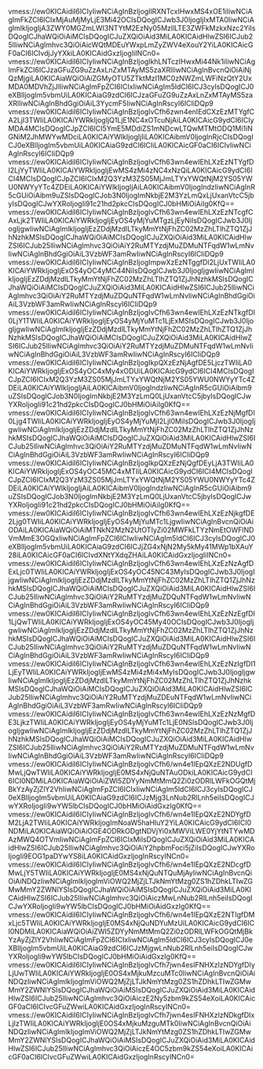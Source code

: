 vmess://ew0KICAidiI6ICIyIiwNCiAgInBzIjogIlRXNTcxIHwxMS4xOE1iIiwNCiAgImFkZCI6ICIxMjAuMjMyLjE3Mi42OCIsDQogICJwb3J0IjogIjIxMTA0IiwNCiAgImlkIjogIjA3ZWY0MGZmLWI3NTYtM2EzNy05MzllLTE3ZWFkMzkxNzc2YiIsDQogICJhaWQiOiAiMCIsDQogICJuZXQiOiAid3MiLA0KICAidHlwZSI6ICJub25lIiwNCiAgImhvc3QiOiAicWQtMDEuYWxpLmZyZWV4eXouY2YiLA0KICAicGF0aCI6ICIvdjJyYXkiLA0KICAidGxzIjogIiINCn0=
vmess://ew0KICAidiI6ICIyIiwNCiAgInBzIjogIkhLNTczIHwxMi44Nk1iIiwNCiAgImFkZCI6ICJzaGFuZG9uZzAxLnZxMTAyMS5zaXRlIiwNCiAgInBvcnQiOiAiNjQzMjgiLA0KICAiaWQiOiAiZGMyOTU5ZTktMzI1MC0zNWZmLWFiNzQtY2UxMDA0MDVhZjJlIiwNCiAgImFpZCI6ICIxIiwNCiAgIm5ldCI6ICJ3cyIsDQogICJ0eXBlIjogIm5vbmUiLA0KICAiaG9zdCI6ICJzaGFuZG9uZzAxLnZxMTAyMS5zaXRlIiwNCiAgInBhdGgiOiAiL3YycmF5IiwNCiAgInRscyI6ICIiDQp9
vmess://ew0KICAidiI6ICIyIiwNCiAgInBzIjogIvCfh6zwn4enIEdCXzEzMTYgfCA2LjI3TWIiLA0KICAiYWRkIjogIjQ1LjE1NC4xOTcuNjAiLA0KICAicG9ydCI6ICIyMDA4MCIsDQogICJpZCI6ICI5YmE5MDdiZS1mNDcwLTQwMTMtODQ1Mi1iNGNiM2JhMWYwMDciLA0KICAiYWlkIjogIjIiLA0KICAibmV0IjogInRjcCIsDQogICJ0eXBlIjogIm5vbmUiLA0KICAiaG9zdCI6ICIiLA0KICAicGF0aCI6ICIvIiwNCiAgInRscyI6ICIiDQp9
vmess://ew0KICAidiI6ICIyIiwNCiAgInBzIjogIvCfh63wn4ewIEhLXzEzNTYgfDI2LjYyTWIiLA0KICAiYWRkIjogIjEwMS4zMi4zNC4xNzQiLA0KICAicG9ydCI6ICI4MCIsDQogICJpZCI6ICIxM2Q3YzM3ZS05MjJmLTYxYWQtNjM2YS05YWU0NWYyYTc4ZDEiLA0KICAiYWlkIjogIjAiLA0KICAibmV0IjogIndzIiwNCiAgInR5cGUiOiAibm9uZSIsDQogICJob3N0IjogImNkbjE2M3YzLmQxLjUxanVtcC5jbyIsDQogICJwYXRoIjogIi91c21hd2pkcCIsDQogICJ0bHMiOiAiIg0KfQ==
vmess://ew0KICAidiI6ICIyIiwNCiAgInBzIjogIvCfh63wn4ewIEhLXzEzNTcgfCAxLjk2TWIiLA0KICAiYWRkIjogIjEyOS4yMjYuMTgzLjEyNiIsDQogICJwb3J0IjogIjgwIiwNCiAgImlkIjogIjEzZDdjMzdlLTkyMmYtNjFhZC02MzZhLTlhZTQ1ZjJhNzhkMSIsDQogICJhaWQiOiAiMCIsDQogICJuZXQiOiAid3MiLA0KICAidHlwZSI6ICJub25lIiwNCiAgImhvc3QiOiAiY2RuMTYzdjMuZDMuNTFqdW1wLmNvIiwNCiAgInBhdGgiOiAiL3VzbWF3amRwIiwNCiAgInRscyI6ICIiDQp9
vmess://ew0KICAidiI6ICIyIiwNCiAgInBzIjogImpwXzEzNTggfDI2LjUxTWIiLA0KICAiYWRkIjogIjExOS4yOC4yMC44NiIsDQogICJwb3J0IjogIjgwIiwNCiAgImlkIjogIjEzZDdjMzdlLTkyMmYtNjFhZC02MzZhLTlhZTQ1ZjJhNzhkMSIsDQogICJhaWQiOiAiMCIsDQogICJuZXQiOiAid3MiLA0KICAidHlwZSI6ICJub25lIiwNCiAgImhvc3QiOiAiY2RuMTYzdjMuZDQuNTFqdW1wLmNvIiwNCiAgInBhdGgiOiAiL3VzbWF3amRwIiwNCiAgInRscyI6ICIiDQp9
vmess://ew0KICAidiI6ICIyIiwNCiAgInBzIjogIvCfh63wn4ewIEhLXzEzNTkgfDI0LjY1TWIiLA0KICAiYWRkIjogIjEyOS4yMjYuMTc1LjExMSIsDQogICJwb3J0IjogIjgwIiwNCiAgImlkIjogIjEzZDdjMzdlLTkyMmYtNjFhZC02MzZhLTlhZTQ1ZjJhNzhkMSIsDQogICJhaWQiOiAiMCIsDQogICJuZXQiOiAid3MiLA0KICAidHlwZSI6ICJub25lIiwNCiAgImhvc3QiOiAiY2RuMTYzdjMuZDMuNTFqdW1wLmNvIiwNCiAgInBhdGgiOiAiL3VzbWF3amRwIiwNCiAgInRscyI6ICIiDQp9
vmess://ew0KICAidiI6ICIyIiwNCiAgInBzIjogIkpQXzEzNjAgfDE5LjczTWIiLA0KICAiYWRkIjogIjExOS4yOC4xMy4xODUiLA0KICAicG9ydCI6ICI4MCIsDQogICJpZCI6ICIxM2Q3YzM3ZS05MjJmLTYxYWQtNjM2YS05YWU0NWYyYTc4ZDEiLA0KICAiYWlkIjogIjAiLA0KICAibmV0IjogIndzIiwNCiAgInR5cGUiOiAibm9uZSIsDQogICJob3N0IjogImNkbjE2M3YzLmQ0LjUxanVtcC5jbyIsDQogICJwYXRoIjogIi91c21hd2pkcCIsDQogICJ0bHMiOiAiIg0KfQ==
vmess://ew0KICAidiI6ICIyIiwNCiAgInBzIjogIvCfh63wn4ewIEhLXzEzNjMgfDI0Ljg4TWIiLA0KICAiYWRkIjogIjEyOS4yMjYuMjI2LjI0MiIsDQogICJwb3J0IjogIjgwIiwNCiAgImlkIjogIjEzZDdjMzdlLTkyMmYtNjFhZC02MzZhLTlhZTQ1ZjJhNzhkMSIsDQogICJhaWQiOiAiMCIsDQogICJuZXQiOiAid3MiLA0KICAidHlwZSI6ICJub25lIiwNCiAgImhvc3QiOiAiY2RuMTYzdjMuZDMuNTFqdW1wLmNvIiwNCiAgInBhdGgiOiAiL3VzbWF3amRwIiwNCiAgInRscyI6ICIiDQp9
vmess://ew0KICAidiI6ICIyIiwNCiAgInBzIjogIkpQXzEzNjQgfDEyLjA3TWIiLA0KICAiYWRkIjogIjExOS4yOC45MC4xMTIiLA0KICAicG9ydCI6ICI4MCIsDQogICJpZCI6ICIxM2Q3YzM3ZS05MjJmLTYxYWQtNjM2YS05YWU0NWYyYTc4ZDEiLA0KICAiYWlkIjogIjAiLA0KICAibmV0IjogIndzIiwNCiAgInR5cGUiOiAibm9uZSIsDQogICJob3N0IjogImNkbjE2M3YzLmQ0LjUxanVtcC5jbyIsDQogICJwYXRoIjogIi91c21hd2pkcCIsDQogICJ0bHMiOiAiIg0KfQ==
vmess://ew0KICAidiI6ICIyIiwNCiAgInBzIjogIvCfh63wn4ewIEhLXzEzNjkgfDE2Ljg0TWIiLA0KICAiYWRkIjogIjEyOS4yMjYuMTc1LjgwIiwNCiAgInBvcnQiOiAiODAiLA0KICAiaWQiOiAiMTNkN2MzN2UtOTIyZi02MWFkLTYzNmEtOWFlNDVmMmE3OGQxIiwNCiAgImFpZCI6ICIwIiwNCiAgIm5ldCI6ICJ3cyIsDQogICJ0eXBlIjogIm5vbmUiLA0KICAiaG9zdCI6ICJjZG4xNjN2My5kMy41MWp1bXAuY28iLA0KICAicGF0aCI6ICIvdXNtYXdqZHAiLA0KICAidGxzIjogIiINCn0=
vmess://ew0KICAidiI6ICIyIiwNCiAgInBzIjogIvCfh63wn4ewIEhLXzEzNzAgfDExLjc0TWIiLA0KICAiYWRkIjogIjExOS4yOC45NC43MyIsDQogICJwb3J0IjogIjgwIiwNCiAgImlkIjogIjEzZDdjMzdlLTkyMmYtNjFhZC02MzZhLTlhZTQ1ZjJhNzhkMSIsDQogICJhaWQiOiAiMCIsDQogICJuZXQiOiAid3MiLA0KICAidHlwZSI6ICJub25lIiwNCiAgImhvc3QiOiAiY2RuMTYzdjMuZDQuNTFqdW1wLmNvIiwNCiAgInBhdGgiOiAiL3VzbWF3amRwIiwNCiAgInRscyI6ICIiDQp9
vmess://ew0KICAidiI6ICIyIiwNCiAgInBzIjogIvCfh63wn4ewIEhLXzEzNzEgfDI1LjQwTWIiLA0KICAiYWRkIjogIjExOS4yOC45My40OCIsDQogICJwb3J0IjogIjgwIiwNCiAgImlkIjogIjEzZDdjMzdlLTkyMmYtNjFhZC02MzZhLTlhZTQ1ZjJhNzhkMSIsDQogICJhaWQiOiAiMCIsDQogICJuZXQiOiAid3MiLA0KICAidHlwZSI6ICJub25lIiwNCiAgImhvc3QiOiAiY2RuMTYzdjMuZDQuNTFqdW1wLmNvIiwNCiAgInBhdGgiOiAiL3VzbWF3amRwIiwNCiAgInRscyI6ICIiDQp9
vmess://ew0KICAidiI6ICIyIiwNCiAgInBzIjogIvCfh63wn4ewIEhLXzEzNzIgfDI1LjEyTWIiLA0KICAiYWRkIjogIjEwMS4zMi4zMi4xMyIsDQogICJwb3J0IjogIjgwIiwNCiAgImlkIjogIjEzZDdjMzdlLTkyMmYtNjFhZC02MzZhLTlhZTQ1ZjJhNzhkMSIsDQogICJhaWQiOiAiMCIsDQogICJuZXQiOiAid3MiLA0KICAidHlwZSI6ICJub25lIiwNCiAgImhvc3QiOiAiY2RuMTYzdjMuZDEuNTFqdW1wLmNvIiwNCiAgInBhdGgiOiAiL3VzbWF3amRwIiwNCiAgInRscyI6ICIiDQp9
vmess://ew0KICAidiI6ICIyIiwNCiAgInBzIjogIvCfh63wn4ewIEhLXzEzNzMgfDE3LjkzTWIiLA0KICAiYWRkIjogIjEyOS4yMjYuMTc1LjE0NSIsDQogICJwb3J0IjogIjgwIiwNCiAgImlkIjogIjEzZDdjMzdlLTkyMmYtNjFhZC02MzZhLTlhZTQ1ZjJhNzhkMSIsDQogICJhaWQiOiAiMCIsDQogICJuZXQiOiAid3MiLA0KICAidHlwZSI6ICJub25lIiwNCiAgImhvc3QiOiAiY2RuMTYzdjMuZDMuNTFqdW1wLmNvIiwNCiAgInBhdGgiOiAiL3VzbWF3amRwIiwNCiAgInRscyI6ICIiDQp9
vmess://ew0KICAidiI6ICIyIiwNCiAgInBzIjogIvCfh6/wn4e1IEpQXzE2NDUgfDMwLjQwTWIiLA0KICAiYWRkIjogIjE0MS4xNjQuNTAuODkiLA0KICAicG9ydCI6ICI0NDMiLA0KICAiaWQiOiAiZWI5ZDYyNmMtMmQ2Zi0zODRlLWFkOGQtMjBkYzAyZjZlY2VhIiwNCiAgImFpZCI6ICIxIiwNCiAgIm5ldCI6ICJ3cyIsDQogICJ0eXBlIjogIm5vbmUiLA0KICAiaG9zdCI6ICJzMjg3LnNub2RlLnh5eiIsDQogICJwYXRoIjogIi9wYW5lbCIsDQogICJ0bHMiOiAidGxzIg0KfQ==
vmess://ew0KICAidiI6ICIyIiwNCiAgInBzIjogIvCfh6/wn4e1IEpQXzE2NDYgfDM2LjA2TWIiLA0KICAiYWRkIjogImNoaW5haHIuY2YiLA0KICAicG9ydCI6ICI0NDMiLA0KICAiaWQiOiAiOGE4ODRkODgtNDVjYi0xMWViLWE0YjYtNTYwMDAzMWQ4OTVmIiwNCiAgImFpZCI6ICIxMiIsDQogICJuZXQiOiAid3MiLA0KICAidHlwZSI6ICJub25lIiwNCiAgImhvc3QiOiAiY2hpbmFoci5jZiIsDQogICJwYXRoIjogIi9EOG1paDYwYS8iLA0KICAidGxzIjogInRscyINCn0=
vmess://ew0KICAidiI6ICIyIiwNCiAgInBzIjogIvCfh6/wn4e1IEpQXzE2NDcgfDMwLjY5TWIiLA0KICAiYWRkIjogIjE0MS4xNjQuNTQuMjAyIiwNCiAgInBvcnQiOiAiNDQzIiwNCiAgImlkIjogImViOWQ2MjZjLTJkNmYtMzg0ZS1hZDhkLTIwZGMwMmY2ZWNlYSIsDQogICJhaWQiOiAiMSIsDQogICJuZXQiOiAid3MiLA0KICAidHlwZSI6ICJub25lIiwNCiAgImhvc3QiOiAiczMwLnNub2RlLnh5eiIsDQogICJwYXRoIjogIi9wYW5lbCIsDQogICJ0bHMiOiAidGxzIg0KfQ==
vmess://ew0KICAidiI6ICIyIiwNCiAgInBzIjogIvCfh6/wn4e1IEpQXzE2NTIgfDMxLjc5TWIiLA0KICAiYWRkIjogIjE0MS4xNjQuNDYuMzUiLA0KICAicG9ydCI6ICI0NDMiLA0KICAiaWQiOiAiZWI5ZDYyNmMtMmQ2Zi0zODRlLWFkOGQtMjBkYzAyZjZlY2VhIiwNCiAgImFpZCI6ICIxIiwNCiAgIm5ldCI6ICJ3cyIsDQogICJ0eXBlIjogIm5vbmUiLA0KICAiaG9zdCI6ICJzMjgwLnNub2RlLnh5eiIsDQogICJwYXRoIjogIi9wYW5lbCIsDQogICJ0bHMiOiAidGxzIg0KfQ==
vmess://ew0KICAidiI6ICIyIiwNCiAgInBzIjogIvCfh7jwn4esIFNHXzIzNDYgfDIyLjUwTWIiLA0KICAiYWRkIjogIjE0OS4xMjkuMzcuMTc0IiwNCiAgInBvcnQiOiAiNDQzIiwNCiAgImlkIjogImViOWQ2MjZjLTJkNmYtMzg0ZS1hZDhkLTIwZGMwMmY2ZWNlYSIsDQogICJhaWQiOiAiMSIsDQogICJuZXQiOiAid3MiLA0KICAidHlwZSI6ICJub25lIiwNCiAgImhvc3QiOiAiczE2Ny5zbm9kZS54eXoiLA0KICAicGF0aCI6ICIvcGFuZWwiLA0KICAidGxzIjogInRscyINCn0=
vmess://ew0KICAidiI6ICIyIiwNCiAgInBzIjogIvCfh7jwn4esIFNHXzIzNDkgfDIxLjIzTWIiLA0KICAiYWRkIjogIjE0OS4xMjkuMzguMTk0IiwNCiAgInBvcnQiOiAiNDQzIiwNCiAgImlkIjogImViOWQ2MjZjLTJkNmYtMzg0ZS1hZDhkLTIwZGMwMmY2ZWNlYSIsDQogICJhaWQiOiAiMSIsDQogICJuZXQiOiAid3MiLA0KICAidHlwZSI6ICJub25lIiwNCiAgImhvc3QiOiAiczE4OC5zbm9kZS54eXoiLA0KICAicGF0aCI6ICIvcGFuZWwiLA0KICAidGxzIjogInRscyINCn0=
